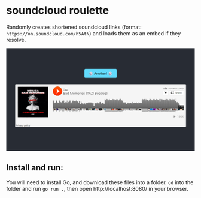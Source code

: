 # soundcloud roulette

Randomly creates shortened soundcloud links (format: `https://on.soundcloud.com/h5AtN`) and loads them as an embed if they resolve.

![screenshot showing a button and an embedded soundcloud player on a dark background](https://github.com/lyramakesmusic/soundcloud-roulette/blob/main/soundcloud%20roulette.png)

## Install and run:

You will need to install Go, and download these files into a folder. `cd` into the folder and run `go run .`, then open http://localhost:8080/ in your browser.
